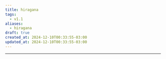 ```yaml
---
title: hiragana
tags:
  - v1.1
aliases:
  - hiragana
draft: true
created_at: 2024-12-10T00:33:55-03:00
updated_at: 2024-12-10T00:33:55-03:00
---
```



---

